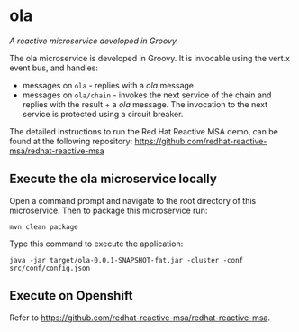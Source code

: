 # ola
_A reactive microservice developed in Groovy._

The ola microservice is developed in Groovy. It is invocable using the vert.x event bus, and handles:

* messages on `ola` - replies with a _ola_ message
* messages on `ola/chain` - invokes the next service of the chain and replies with the result + a _ola_ message. The invocation to the next service is protected using a circuit breaker.

The detailed instructions to run the Red Hat Reactive MSA demo, can be found at the following repository: https://github.com/redhat-reactive-msa/redhat-reactive-msa

## Execute the ola microservice locally

Open a command prompt and navigate to the root directory of this microservice.
Then to package this microservice run:

```
mvn clean package
```

Type this command to execute the application:

```
java -jar target/ola-0.0.1-SNAPSHOT-fat.jar -cluster -conf src/conf/config.json
```

## Execute on Openshift

Refer to https://github.com/redhat-reactive-msa/redhat-reactive-msa.
